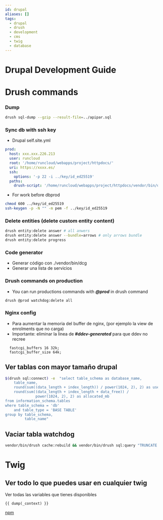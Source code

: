 ```yaml
---
id: drupal
aliases: []
tags:
  - drupal
  - drush
  - development
  - cms
  - twig
  - database
---
```


# Drupal Development Guide

# Drush commands

### Dump
```sh 
drush sql-dump --gzip --result-file=../apipar.sql
```

### Sync db with ssh key
- Drupal self.site.yml
```yml
prod:
  host: xxx.xxx.226.213
  user: runcloud
  root: '/home/runcloud/webapps/project/httpdocs/'
  uri: https://xxxx.es/
  ssh:
    options: '-p 22 -i ../key/id_ed25519'
  paths:
    drush-script: '/home/runcloud/webapps/project/httpdocs/vendor/bin/drush'

```
- For work before dbprod
```sh
chmod 600 ../key/id_ed25519
ssh-keygen -p -N "" -m pem -f ../key/id_ed25519
```


### Delete entities (delete custom entity content)
```sh
drush entity:delete answer # all anwers
drush entity:delete answer --bundle=arrows # only arrows bundle
drush entity:delete progress
```

### Code generator
- Generar código con ./vendor/bin/dcg
- Generar una lista de servicios

### Drush commands on production
- You can run productions commands with ***@prod*** in drush command
```sh
drush @prod watchdog:delete all
```

### Nginx config
- Para aumentar la memoria del buffer de nginx, (por ejemplo la view de enrolments que no carga)
- Importante: eliminar la linea de ***#ddev-generated*** para que ddev no recree
```nginx
  fastcgi_buffers 16 32k;
  fastcgi_buffer_size 64k;
```


## Ver tablas con mayor tamaño drupal
```sh
$(drush sql:connect) -e  "select table_schema as database_name,
    table_name,
    round(sum((data_length + index_length)) / power(1024, 2), 2) as used_mb,
    round(sum((data_length + index_length + data_free)) /
              power(1024, 2), 2) as allocated_mb
from information_schema.tables
where table_schema = 'db'
    and table_type = 'BASE TABLE'
group by table_schema,
         table_name"
```
## Vaciar tabla watchdog
```sh
vendor/bin/drush cache:rebuild && vendor/bin/drush sql:query "TRUNCATE TABLE watchdog;"
```
# Twig
## Ver todo lo que puedes usar en cualquier twig
Ver todas las variables que tienes disponibles

```twig
{{ dump(_context) }}
```

[npm](notes/npm.md)
